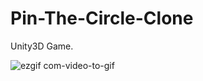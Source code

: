 # Pin-The-Circle-Clone
Unity3D Game.


![ezgif com-video-to-gif](https://user-images.githubusercontent.com/42827967/57892692-e1d12980-780d-11e9-9e5b-60babdc3f227.gif)
